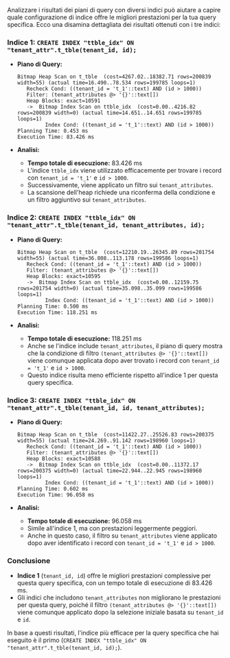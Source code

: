 Analizzare i risultati dei piani di query con diversi indici può aiutare a capire quale configurazione di indice offre le migliori prestazioni per la tua query specifica. Ecco una disamina dettagliata dei risultati ottenuti con i tre indici:

### Indice 1: `CREATE INDEX "ttble_idx" ON "tenant_attr".t_tble(tenant_id, id);`

- **Piano di Query:**
  ```plaintext
  Bitmap Heap Scan on t_tble  (cost=4267.02..18382.71 rows=200839 width=55) (actual time=16.490..78.534 rows=199785 loops=1)
     Recheck Cond: ((tenant_id = 't_1'::text) AND (id > 1000))
     Filter: (tenant_attributes @> '{}'::text[])
     Heap Blocks: exact=10591
     ->  Bitmap Index Scan on ttble_idx  (cost=0.00..4216.82 rows=200839 width=0) (actual time=14.651..14.651 rows=199785 loops=1)
           Index Cond: ((tenant_id = 't_1'::text) AND (id > 1000))
  Planning Time: 0.453 ms
  Execution Time: 83.426 ms
  ```

- **Analisi:**
  - **Tempo totale di esecuzione:** 83.426 ms
  - L'indice `ttble_idx` viene utilizzato efficacemente per trovare i record con `tenant_id = 't_1'` e `id > 1000`.
  - Successivamente, viene applicato un filtro sui `tenant_attributes`.
  - La scansione dell'heap richiede una riconferma della condizione e un filtro aggiuntivo sui `tenant_attributes`.

### Indice 2: `CREATE INDEX "ttble_idx" ON "tenant_attr".t_tble(tenant_id, tenant_attributes, id);`

- **Piano di Query:**
  ```plaintext
  Bitmap Heap Scan on t_tble  (cost=12210.19..26345.89 rows=201754 width=55) (actual time=36.808..113.178 rows=199586 loops=1)
     Recheck Cond: ((tenant_id = 't_1'::text) AND (id > 1000))
     Filter: (tenant_attributes @> '{}'::text[])
     Heap Blocks: exact=10595
     ->  Bitmap Index Scan on ttble_idx  (cost=0.00..12159.75 rows=201754 width=0) (actual time=35.098..35.099 rows=199586 loops=1)
           Index Cond: ((tenant_id = 't_1'::text) AND (id > 1000))
  Planning Time: 0.500 ms
  Execution Time: 118.251 ms
  ```

- **Analisi:**
  - **Tempo totale di esecuzione:** 118.251 ms
  - Anche se l'indice include `tenant_attributes`, il piano di query mostra che la condizione di filtro `(tenant_attributes @> '{}'::text[])` viene comunque applicata dopo aver trovato i record con `tenant_id = 't_1'` e `id > 1000`.
  - Questo indice risulta meno efficiente rispetto all'indice 1 per questa query specifica.

### Indice 3: `CREATE INDEX "ttble_idx" ON "tenant_attr".t_tble(tenant_id, id, tenant_attributes);`

- **Piano di Query:**
  ```plaintext
  Bitmap Heap Scan on t_tble  (cost=11422.27..25526.83 rows=200375 width=55) (actual time=24.269..91.142 rows=198960 loops=1)
     Recheck Cond: ((tenant_id = 't_1'::text) AND (id > 1000))
     Filter: (tenant_attributes @> '{}'::text[])
     Heap Blocks: exact=10588
     ->  Bitmap Index Scan on ttble_idx  (cost=0.00..11372.17 rows=200375 width=0) (actual time=22.944..22.945 rows=198960 loops=1)
           Index Cond: ((tenant_id = 't_1'::text) AND (id > 1000))
  Planning Time: 0.602 ms
  Execution Time: 96.058 ms
  ```

- **Analisi:**
  - **Tempo totale di esecuzione:** 96.058 ms
  - Simile all'indice 1, ma con prestazioni leggermente peggiori.
  - Anche in questo caso, il filtro su `tenant_attributes` viene applicato dopo aver identificato i record con `tenant_id = 't_1'` e `id > 1000`.

### Conclusione
- **Indice 1** (`tenant_id, id`) offre le migliori prestazioni complessive per questa query specifica, con un tempo totale di esecuzione di 83.426 ms.
- Gli indici che includono `tenant_attributes` non migliorano le prestazioni per questa query, poiché il filtro `(tenant_attributes @> '{}'::text[])` viene comunque applicato dopo la selezione iniziale basata su `tenant_id` e `id`.

In base a questi risultati, l'indice più efficace per la query specifica che hai eseguito è il primo (`CREATE INDEX "ttble_idx" ON "tenant_attr".t_tble(tenant_id, id);`).